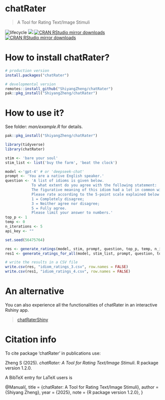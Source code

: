 # chatRater
 
> A Tool for Rating Text/Image Stimuli

<!-- badges: start -->

![lifecycle](https://lifecycle.r-lib.org/articles/figures/lifecycle-stable.svg) [![](https://www.r-pkg.org/badges/version/chatRater)](https://cran.r-project.org/package=chatRater) [![CRAN RStudio mirror downloads](https://cranlogs.r-pkg.org/badges/chatRater)](https://www.r-pkg.org/pkg/chatRater) [![CRAN RStudio mirror downloads](https://cranlogs.r-pkg.org/badges/grand-total/chatRater)](https://www.r-pkg.org/pkg/chatRater) 

<!-- badges: end -->
 
# How to install chatRater?
```r
# production version
install.packages("chatRater")

# developmental version
remotes::install_github("ShiyangZheng/chatRater")
pak::pkg_install("ShiyangZheng/chatRater")
```

# How to use it?
See folder: _man/example.R_ for details.

```r
pak::pkg_install("ShiyangZheng/chatRater")

library(tidyverse)
library(chatRater)

stim <- 'bare your soul'
stim_list <- list('buy the farm', 'beat the clock')

model <-'gpt-4' # or 'deepseek-chat'
prompt <- 'You are a native English speaker.'
question <- 'A list of idioms is given below.
            To what extent do you agree with the following statement:
            The figurative meaning of this idiom had a lot in common with its literal meaning.
            Please rate according to the 5-point scale explained below.
            1 = Completely disagree;
            3 = Neither agree nor disagree;
            5 = Fully agree.
            Please limit your answer to numbers.'
top_p <- 1
temp <- 0
n_iterations <- 5
api_key <- ""

set.seed(56475764)

res <- generate_ratings(model, stim, prompt, question, top_p, temp, n_iterations, api_key)
res1 <- generate_ratings_for_all(model, stim_list, prompt, question, top_p, temp, n_iterations, api_key)

# write the results in a CSV file
write.csv(res, "idiom_ratings_3.csv", row.names = FALSE)
write.csv(res1, "idiom_ratings_4.csv", row.names = FALSE)
```
# An alternative
You can also experience all the functionalities of chatRater in an interactive Rshiny app.

> [chatRaterShiny](https://shiyangzheng.shinyapps.io/chatRaterShiny/)


# Citation info
To cite package ‘chatRater’ in publications use:

  Zheng S (2025). _chatRater: A Tool for Rating Text/Image Stimuli_. R package
  version 1.2.0.

A BibTeX entry for LaTeX users is

  @Manual{,
    title = {chatRater: A Tool for Rating Text/Image Stimuli},
    author = {Shiyang Zheng},
    year = {2025},
    note = {R package version 1.2.0},
  }


